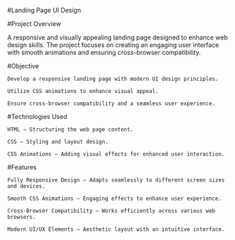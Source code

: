 #Landing Page UI Design

#Project Overview

A responsive and visually appealing landing page designed to enhance web design skills. The project focuses on creating an engaging user interface with smooth animations and ensuring cross-browser compatibility.

#Objective

    Develop a responsive landing page with modern UI design principles.
    
    Utilize CSS animations to enhance visual appeal.
    
    Ensure cross-browser compatibility and a seamless user experience.

#Technologies Used

    HTML – Structuring the web page content.
    
    CSS – Styling and layout design.
    
    CSS Animations – Adding visual effects for enhanced user interaction.

#Features
    
    Fully Responsive Design – Adapts seamlessly to different screen sizes and devices.
    
    Smooth CSS Animations – Engaging effects to enhance user experience.
    
    Cross-Browser Compatibility – Works efficiently across various web browsers.
    
    Modern UI/UX Elements – Aesthetic layout with an intuitive interface.
